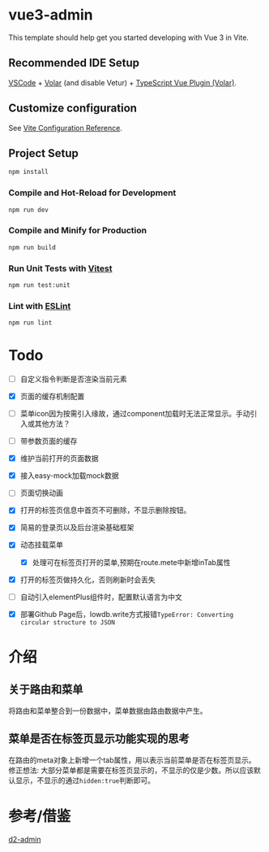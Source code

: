 # vue3-admin

This template should help get you started developing with Vue 3 in Vite.

## Recommended IDE Setup

[VSCode](https://code.visualstudio.com/) + [Volar](https://marketplace.visualstudio.com/items?itemName=Vue.volar) (and disable Vetur) + [TypeScript Vue Plugin (Volar)](https://marketplace.visualstudio.com/items?itemName=Vue.vscode-typescript-vue-plugin).

## Customize configuration

See [Vite Configuration Reference](https://vitejs.dev/config/).

## Project Setup

```sh
npm install
```

### Compile and Hot-Reload for Development

```sh
npm run dev
```

### Compile and Minify for Production

```sh
npm run build
```

### Run Unit Tests with [Vitest](https://vitest.dev/)

```sh
npm run test:unit
```

### Lint with [ESLint](https://eslint.org/)

```sh
npm run lint
```


# Todo
- [ ] 自定义指令判断是否渲染当前元素
- [x] 页面的缓存机制配置
- [ ] 菜单icon因为按需引入缘故，通过component加载时无法正常显示。手动引入或其他方法？
- [ ] 带参数页面的缓存
- [x] 维护当前打开的页面数据
- [X] 接入easy-mock加载mock数据
- [ ] 页面切换动画
- [X] 打开的标签页信息中首页不可删除，不显示删除按钮。
- [X] 简易的登录页以及后台渲染基础框架
- [X] 动态挂载菜单
  - [X] 处理可在标签页打开的菜单,预期在route.mete中新增inTab属性
- [X] 打开的标签页做持久化，否则刷新时会丢失
- [ ] 自动引入elementPlus组件时，配置默认语言为中文
- [X] 部署Github Page后，lowdb.write方式报错`TypeError: Converting circular structure to JSON`



# 介绍

## 关于路由和菜单

将路由和菜单整合到一份数据中，菜单数据由路由数据中产生。

## 菜单是否在标签页显示功能实现的思考

在路由的meta对象上新增一个tab属性，用以表示当前菜单是否在标签页显示。
修正想法: 大部分菜单都是需要在标签页显示的，不显示的仅是少数。所以应该默认显示，不显示的通过`hidden:true`判断即可。



# 参考/借鉴

[d2-admin](https://github.com/d2-projects/d2-admin)